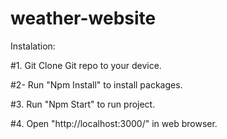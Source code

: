 # weather-website

Instalation:

#1. Git Clone Git repo to your device.

#2- Run "Npm Install" to install packages.

#3. Run "Npm Start" to run project.

#4. Open "http://localhost:3000/" in web browser.
